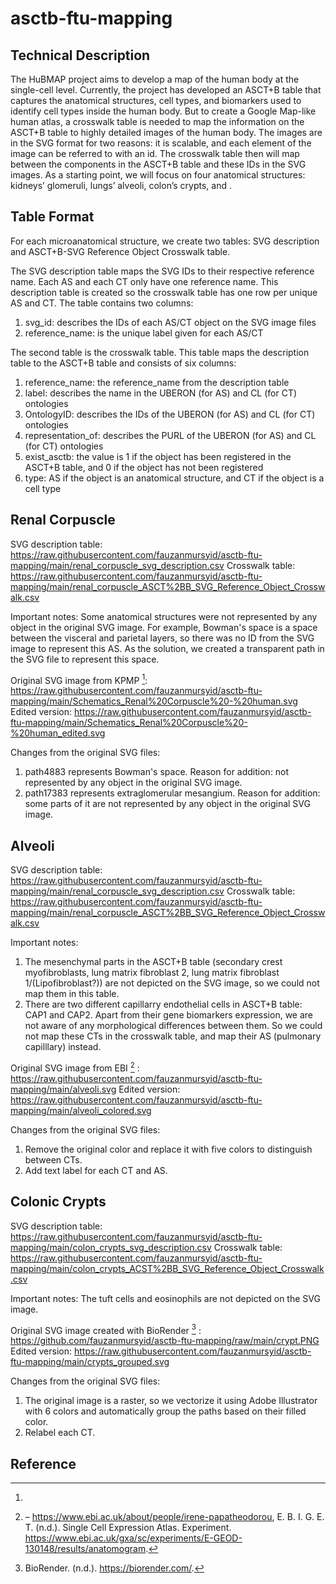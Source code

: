 # asctb-ftu-mapping

## Technical Description

The HuBMAP project aims to develop a map of the human body at the single-cell level. Currently, the project has developed an ASCT+B table that captures the anatomical structures, cell types, and biomarkers used to identify cell types inside the human body. But to create a Google Map-like human atlas, a crosswalk table is needed to map the information on the ASCT+B table to highly detailed images of the human body. 
The images are in the SVG format for two reasons: it is scalable, and each element of the image can be referred to with an id. The crosswalk table then will map between the components in the ASCT+B table and these IDs in the SVG images.
As a starting point, we will focus on four anatomical structures: kidneys’ glomeruli, lungs’ alveoli, colon’s crypts, and . 

## Table Format

For each microanatomical structure, we create two tables: SVG description and ASCT+B-SVG Reference Object Crosswalk table.

The SVG description table maps the SVG IDs to their respective reference name. Each AS and each CT only have one reference name. This description table is created so the crosswalk table has one row per unique AS and CT. The table contains two columns:
1. svg_id: describes the IDs of each AS/CT object on the SVG image files
2. reference_name: is the unique label given for each AS/CT

The second table is the crosswalk table. This table maps the description table to the ASCT+B table and consists of six columns:
1. reference_name: the reference_name from the description table
2. label: describes the name in the UBERON (for AS) and CL (for CT) ontologies
3. OntologyID: describes the IDs of the UBERON (for AS) and CL (for CT) ontologies
4. representation_of: describes the PURL of the UBERON (for AS) and CL (for CT) ontologies
5. exist_asctb: the value is 1 if the object has been registered in the ASCT+B table, and 0 if the object has not been registered
6. type: AS if the object is an anatomical structure, and CT if the object is a cell type

## Renal Corpuscle

SVG description table: https://raw.githubusercontent.com/fauzanmursyid/asctb-ftu-mapping/main/renal_corpuscle_svg_description.csv
Crosswalk table: https://raw.githubusercontent.com/fauzanmursyid/asctb-ftu-mapping/main/renal_corpuscle_ASCT%2BB_SVG_Reference_Object_Crosswalk.csv

Important notes:
Some anatomical structures were not represented by any object in the original SVG image. For example, Bowman's space is a space between the visceral and parietal layers, so there was no ID from the SVG image to represent this AS. As the solution, we created a transparent path in the SVG file to represent this space. 

Original SVG image from KPMP [^1]: https://raw.githubusercontent.com/fauzanmursyid/asctb-ftu-mapping/main/Schematics_Renal%20Corpuscle%20-%20human.svg
Edited version: https://raw.githubusercontent.com/fauzanmursyid/asctb-ftu-mapping/main/Schematics_Renal%20Corpuscle%20-%20human_edited.svg

Changes from the original SVG files:
1. path4883 represents Bowman's space. Reason for addition: not represented by any object in the original SVG image.
2. path17383 represents extraglomerular mesangium. Reason for addition: some parts of it are not represented by any object in the original SVG image.

## Alveoli

SVG description table: https://raw.githubusercontent.com/fauzanmursyid/asctb-ftu-mapping/main/renal_corpuscle_svg_description.csv
Crosswalk table: https://raw.githubusercontent.com/fauzanmursyid/asctb-ftu-mapping/main/renal_corpuscle_ASCT%2BB_SVG_Reference_Object_Crosswalk.csv

Important notes:
1. The mesenchymal parts in the ASCT+B table (secondary crest myofibroblasts, lung matrix fibroblast 2, lung matrix fibroblast 1/(Lipofibroblast?)) are not depicted on the SVG image, so we could not map them in this table.
2. There are two different capillarry endothelial cells in ASCT+B table: CAP1 and CAP2. Apart from their gene biomarkers expression, we are not aware of any morphological differences between them. So we could not map these CTs in the crosswalk table, and map their AS (pulmonary capilllary) instead.

Original SVG image from EBI [^2] : https://raw.githubusercontent.com/fauzanmursyid/asctb-ftu-mapping/main/alveoli.svg 
Edited version: https://raw.githubusercontent.com/fauzanmursyid/asctb-ftu-mapping/main/alveoli_colored.svg

Changes from the original SVG files:
1. Remove the original color and replace it with five colors to distinguish between CTs.
2. Add text label for each CT and AS.

## Colonic Crypts

SVG description table: https://raw.githubusercontent.com/fauzanmursyid/asctb-ftu-mapping/main/colon_crypts_svg_description.csv
Crosswalk table: https://raw.githubusercontent.com/fauzanmursyid/asctb-ftu-mapping/main/colon_crypts_ACST%2BB_SVG_Reference_Object_Crosswalk.csv

Important notes:
The tuft cells and eosinophils are not depicted on the SVG image.

Original SVG image created with BioRender [^3] : https://github.com/fauzanmursyid/asctb-ftu-mapping/raw/main/crypt.PNG 
Edited version: https://raw.githubusercontent.com/fauzanmursyid/asctb-ftu-mapping/main/crypts_grouped.svg

Changes from the original SVG files:
1. The original image is a raster, so we vectorize it using Adobe Illustrator with 6 colors and automatically group the paths based on their filled color.
2. Relabel each CT.

## Reference

[^1]: 

[^2]: –&nbsp;https://www.ebi.ac.uk/about/people/irene-papatheodorou, E. B. I. G. E. T. (n.d.). Single&nbsp;Cell Expression&nbsp;Atlas. Experiment. https://www.ebi.ac.uk/gxa/sc/experiments/E-GEOD-130148/results/anatomogram. 

[^3]: BioRender. (n.d.). https://biorender.com/. 
